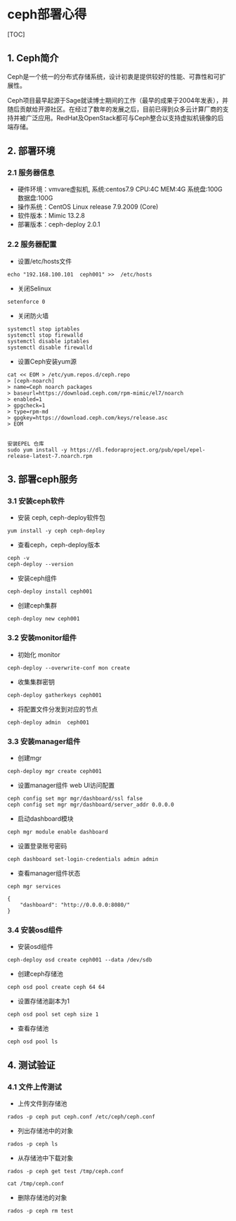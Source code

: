 

# ceph部署心得





[TOC]

## 1. Ceph简介

Ceph是一个统一的分布式存储系统，设计初衷是提供较好的性能、可靠性和可扩展性。

Ceph项目最早起源于Sage就读博士期间的工作（最早的成果于2004年发表），并随后贡献给开源社区。在经过了数年的发展之后，目前已得到众多云计算厂商的支持并被广泛应用。RedHat及OpenStack都可与Ceph整合以支持虚拟机镜像的后端存储。



## 2. 部署环境

### 2.1  服务器信息

- 硬件环境：vmvare虚拟机,  系统:centos7.9    CPU:4C MEM:4G  系统盘:100G  数据盘:100G
- 操作系统：CentOS Linux release 7.9.2009  (Core)
- 软件版本：Mimic 13.2.8
- 部署版本：ceph-deploy  2.0.1



### 2.2 服务器配置

- 设置/etc/hosts文件


```
echo "192.168.100.101  ceph001" >>  /etc/hosts
```

- 关闭Selinux


```
setenforce 0
```

- 关闭防火墙


```
systemctl stop iptables
systemctl stop firewalld
systemctl disable iptables
systemctl disable firewalld
```

- 设置Ceph安装yum源


```
cat << EOM > /etc/yum.repos.d/ceph.repo
> [ceph-noarch]
> name=Ceph noarch packages
> baseurl=https://download.ceph.com/rpm-mimic/el7/noarch
> enabled=1
> gpgcheck=1
> type=rpm-md
> gpgkey=https://download.ceph.com/keys/release.asc
> EOM


安装EPEL 仓库
sudo yum install -y https://dl.fedoraproject.org/pub/epel/epel-release-latest-7.noarch.rpm
```



## 3. 部署ceph服务

### 3.1 安装ceph软件

- 安装 ceph, ceph-deploy软件包

```
yum install -y ceph ceph-deploy
```

- 查看ceph，ceph-deploy版本

```
ceph -v
ceph-deploy --version
```

- 安装ceph组件  

```
ceph-deploy install ceph001 
```

- 创建ceph集群

```
ceph-deploy new ceph001
```



### 3.2 安装monitor组件

- 初始化 monitor

```
ceph-deploy --overwrite-conf mon create
```

- 收集集群密钥

```
ceph-deploy gatherkeys ceph001
```

- 将配置文件分发到对应的节点

```
ceph-deploy admin  ceph001
```



### 3.3 安装manager组件

- 创建mgr

```
ceph-deploy mgr create ceph001
```

- 设置manager组件 web UI访问配置

```
ceph config set mgr mgr/dashboard/ssl false
ceph config set mgr mgr/dashboard/server_addr 0.0.0.0
```

- 启动dashboard模块

```
ceph mgr module enable dashboard
```

- 设置登录账号密码

```
ceph dashboard set-login-credentials admin admin
```

- 查看manager组件状态

```
ceph mgr services

{
    "dashboard": "http://0.0.0.0:8080/"
}

```



### 3.4 安装osd组件

- 安装osd组件

```
ceph-deploy osd create ceph001 --data /dev/sdb
```

- 创建ceph存储池

```
ceph osd pool create ceph 64 64
```

- 设置存储池副本为1

```
ceph osd pool set ceph size 1
```

- 查看存储池

```
ceph osd pool ls
```



## 4. 测试验证

### 4.1 文件上传测试

- 上传文件到存储池

```
rados -p ceph put ceph.conf /etc/ceph/ceph.conf
```

- 列出存储池中的对象

```
rados -p ceph ls
```

- 从存储池中下载对象

```
rados -p ceph get test /tmp/ceph.conf

cat /tmp/ceph.conf
```

- 删除存储池的对象

```
rados -p ceph rm test
```


